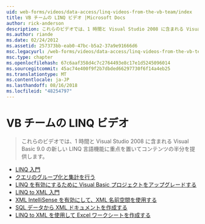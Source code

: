 ```yaml
---
uid: web-forms/videos/data-access/linq-videos-from-the-vb-team/index
title: VB チームの LINQ ビデオ |Microsoft Docs
author: rick-anderson
description: これらのビデオでは、1 時間と Visual Studio 2008 に含まれる Visual Basic 9.0 の新しい LINQ 言語機能に重点を置いてコンテンツの半分を提供します。
ms.author: riande
ms.date: 02/24/2012
ms.assetid: 257373bb-eab0-47bc-b5a2-37a9e91666d6
msc.legacyurl: /web-forms/videos/data-access/linq-videos-from-the-vb-team
msc.type: chapter
ms.openlocfilehash: 67c6aaf358d4c7c2764493e8c17e1d5245096014
ms.sourcegitcommit: 45ac74e400f9f2b7dbded66297730f6f14a4eb25
ms.translationtype: MT
ms.contentlocale: ja-JP
ms.lasthandoff: 08/16/2018
ms.locfileid: "48254797"
---
```

<a name="linq-videos-from-the-vb-team"></a>VB チームの LINQ ビデオ
====================
> これらのビデオでは、1 時間と Visual Studio 2008 に含まれる Visual Basic 9.0 の新しい LINQ 言語機能に重点を置いてコンテンツの半分を提供します。


- [LINQ 入門](how-do-i-get-started-with-linq.md)
- [クエリのグループ化と集計を行う](how-do-i-perform-group-and-aggregate-queries.md)
- [LINQ を有効にするために Visual Basic プロジェクトをアップグレードする](how-do-i-upgrade-visual-basic-projects-to-enable-linq.md)
- [LINQ to XML 入門](how-do-i-get-started-with-linq-to-xml.md)
- [XML IntelliSense を有効にして、XML 名前空間を使用する](how-do-i-enable-xml-intellisense-and-use-xml-namespaces.md)
- [SQL データから XML ドキュメントを作成する](how-do-i-create-xml-documents-from-sql-data.md)
- [LINQ to XML を使用して Excel ワークシートを作成する](how-do-i-create-excel-spreadsheets-using-linq-to-xml.md)
